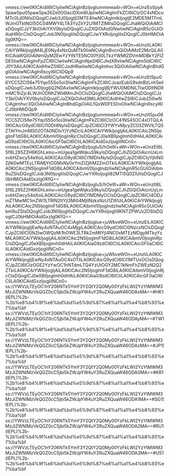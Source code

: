 vmess://ew0KICAidiI6ICIyIiwNCiAgInBzIjogIummmea4r+WOn+eUnzEo5pyA5paw5pu05paw5pe26Ze0OOaciDXml6UpIiwNCiAgImFkZCI6ICIzOC4xNDcuMTc0LjI0NiIsDQogICJwb3J0IjogIjI2MTE4IiwNCiAgImlkIjogIjE2MDE5MTFmLWJmOTktNGI5OC04MWY4LTA3YzZkY2U1MTZlMiIsDQogICJhaWQiOiAiMCIsDQogICJzY3kiOiAiYXV0byIsDQogICJuZXQiOiAidGNwIiwNCiAgInR5cGUiOiAiaHR0cCIsDQogICJob3N0IjogIiIsDQogICJwYXRoIjogIiIsDQogICJ0bHMiOiAiIg0KfQ==
vmess://ew0KICAidiI6ICIyIiwNCiAgInBzIjogIummmea4r+WOn+eUnzIiLA0KICAiYWRkIjogIjM4LjE0Ny4xNzQuMTk0IiwNCiAgInBvcnQiOiAiMzE2MzQiLA0KICAiaWQiOiAiNmQyM2EwYzYtNTE5NC00YjI0LTkzYWMtZDVmMDBkY2FlZDE5IiwNCiAgImFpZCI6ICIwIiwNCiAgInNjeSI6ICJhdXRvIiwNCiAgIm5ldCI6ICJ0Y3AiLA0KICAidHlwZSI6ICJodHRwIiwNCiAgImhvc3QiOiAiIiwNCiAgInBhdGgiOiAiIiwNCiAgInRscyI6ICIiDQp9
vmess://ew0KICAidiI6ICIyIiwNCiAgInBzIjogIummmea4r+WOn+eUnzEt5pu06YCC5ZCI56e75Yqo55So5oi3IiwNCiAgImFkZCI6ICJoazEubG9sdnBzLnh5eiIsDQogICJwb3J0IjogIjQ2NDAxIiwNCiAgImlkIjogIjBjYWU0MDNiLTIwODItNDRmMC1hZjc4LWJhODNhZWI4MmJhOCIsDQogICJhaWQiOiAiMCIsDQogICJzY3kiOiAiYXV0byIsDQogICJuZXQiOiAid3MiLA0KICAidHlwZSI6ICJub25lIiwNCiAgImhvc3QiOiAiIiwNCiAgInBhdGgiOiAiL1QxWDFES0xOIiwNCiAgInRscyI6ICJ0bHMiDQp9
vmess://ew0KICAidiI6ICIyIiwNCiAgInBzIjogIummmea4r+WOn+eUnzIt5pu06YCC5ZCI56e75Yqo55So5oi3IiwNCiAgImFkZCI6ICIzOC41NS45OC4xOTQiLA0KICAicG9ydCI6ICI1ODI4NyIsDQogICJpZCI6ICI3YWYxMjcyZC03ZWVlLTQ5ZTAtYmJmMS02OTA0NDIxYjYzNDciLA0KICAiYWlkIjogIjAiLA0KICAic2N5IjogImF1dG8iLA0KICAibmV0IjogInRjcCIsDQogICJ0eXBlIjogImh0dHAiLA0KICAiaG9zdCI6ICIiLA0KICAicGF0aCI6ICIiLA0KICAidGxzIjogIiINCn0=
vmess://ew0KICAidiI6ICIyIiwNCiAgInBzIjogIuS/hOe9l+aWr+WOn+eUnzEt6LSf6L295Z2H6KGhLeino+mUgea1geWqkuS9kyIsDQogICJhZGQiOiAicnUxLmxvbHZwcy54eXoiLA0KICAicG9ydCI6ICI1MDIxNyIsDQogICJpZCI6ICIyYjhlNGZjNi0wMTEyLTRiMjYtOGMxNy0xYmZlZjlhM2ZmOTkiLA0KICAiYWlkIjogIjAiLA0KICAic2N5IjogImF1dG8iLA0KICAibmV0IjogIndzIiwNCiAgInR5cGUiOiAibm9uZSIsDQogICJob3N0IjogIiIsDQogICJwYXRoIjogIi82MTI5Q0ZIUiIsDQogICJ0bHMiOiAidGxzIg0KfQ==
vmess://ew0KICAidiI6ICIyIiwNCiAgInBzIjogIuS/hOe9l+aWr+WOn+eUnzIt6LSf6L295Z2H6KGhLeino+mUgea1geWqkuS9kyIsDQogICJhZGQiOiAicnUyLmxvbHZwcy54eXoiLA0KICAicG9ydCI6ICI1MDMyOCIsDQogICJpZCI6ICI4ODJmZTMwMC1mZWI1LTRlN2ItYjI3Mi04MjllNzkxNzU1ZWUiLA0KICAiYWlkIjogIjAiLA0KICAic2N5IjogImF1dG8iLA0KICAibmV0IjogIndzIiwNCiAgInR5cGUiOiAibm9uZSIsDQogICJob3N0IjogIiIsDQogICJwYXRoIjogIi9KNTZPWUxZOSIsDQogICJ0bHMiOiAidGxzIg0KfQ==
vmess://ew0KICAidiI6ICIyIiwNCiAgInBzIjogIue+juWbveWOn+eUnzEiLA0KICAiYWRkIjogIjEwNy4xNTAuOC4xMjgiLA0KICAicG9ydCI6ICI0NzcxNCIsDQogICJpZCI6ICI0N2IwOWQzMi1hOWE3LTRkZmMtYjI4NC0xMTEzMDgyMTkyYzMiLA0KICAiYWlkIjogIjAiLA0KICAic2N5IjogImF1dG8iLA0KICAibmV0IjogInRjcCIsDQogICJ0eXBlIjogImh0dHAiLA0KICAiaG9zdCI6ICIiLA0KICAicGF0aCI6ICIiLA0KICAidGxzIjogIiINCn0=
vmess://ew0KICAidiI6ICIyIiwNCiAgInBzIjogIue+juWbveWOn+eUnzIiLA0KICAiYWRkIjogIjEwNy4xNTAuOC4xOTIiLA0KICAicG9ydCI6ICI1MTUxOCIsDQogICJpZCI6ICIzOGE2YzYwOC1hNTdmLTQ4YzUtOGY2MC1kNmFhZWEzN2Q2ZTkiLA0KICAiYWlkIjogIjAiLA0KICAic2N5IjogImF1dG8iLA0KICAibmV0IjogInRjcCIsDQogICJ0eXBlIjogImh0dHAiLA0KICAiaG9zdCI6ICIiLA0KICAicGF0aCI6ICIiLA0KICAidGxzIjogIiINCn0=
ss://YWVzLTEyOC1nY206NTk5YmY3Y2QtY2Q0My00YzFkLWI2YzYtMWM3MzJiZWNlMzVkQGZ0cC5jbi5kZWJpYW4uY2RuZXQuaW46ODAxMA==#HK1(IEPL)%2b-%2b%e8%b4%9f%e8%bd%bd%e5%9d%87%e8%a1%a1%e4%b8%93%e7%ba%bf
ss://YWVzLTEyOC1nY206NTk5YmY3Y2QtY2Q0My00YzFkLWI2YzYtMWM3MzJiZWNlMzVkQGZ0cC5jbi5kZWJpYW4uY2RuZXQuaW46ODAyMA==#TW1(IEPL)%2b-%2b%e8%b4%9f%e8%bd%bd%e5%9d%87%e8%a1%a1%e4%b8%93%e7%ba%bf
ss://YWVzLTEyOC1nY206NTk5YmY3Y2QtY2Q0My00YzFkLWI2YzYtMWM3MzJiZWNlMzVkQGZ0cC5jbi5kZWJpYW4uY2RuZXQuaW46ODAzMA==#JP1(IEPL)%2b-%2b%e8%b4%9f%e8%bd%bd%e5%9d%87%e8%a1%a1%e4%b8%93%e7%ba%bf
ss://YWVzLTEyOC1nY206NTk5YmY3Y2QtY2Q0My00YzFkLWI2YzYtMWM3MzJiZWNlMzVkQGZ0cC5jbi5kZWJpYW4uY2RuZXQuaW46ODA0MA==#KR1(IEPL)%2b-%2b%e8%b4%9f%e8%bd%bd%e5%9d%87%e8%a1%a1%e4%b8%93%e7%ba%bf
ss://YWVzLTEyOC1nY206NTk5YmY3Y2QtY2Q0My00YzFkLWI2YzYtMWM3MzJiZWNlMzVkQGZ0cC5jbi5kZWJpYW4uY2RuZXQuaW46ODA1MA==#SG1(IEPL)%2b-%2b%e8%b4%9f%e8%bd%bd%e5%9d%87%e8%a1%a1%e4%b8%93%e7%ba%bf
ss://YWVzLTEyOC1nY206NTk5YmY3Y2QtY2Q0My00YzFkLWI2YzYtMWM3MzJiZWNlMzVkQGZ0cC5jbi5kZWJpYW4uY2RuZXQuaW46ODA2MA==#RU1(IEPL)%2b-%2b%e8%b4%9f%e8%bd%bd%e5%9d%87%e8%a1%a1%e4%b8%93%e7%ba%bf
ss://YWVzLTEyOC1nY206NTk5YmY3Y2QtY2Q0My00YzFkLWI2YzYtMWM3MzJiZWNlMzVkQGZ0cC5jbi5kZWJpYW4uY2RuZXQuaW46ODA3MA==#US1(IEPL)%2b-%2b%e8%b4%9f%e8%bd%bd%e5%9d%87%e8%a1%a1%e4%b8%93%e7%ba%bf
